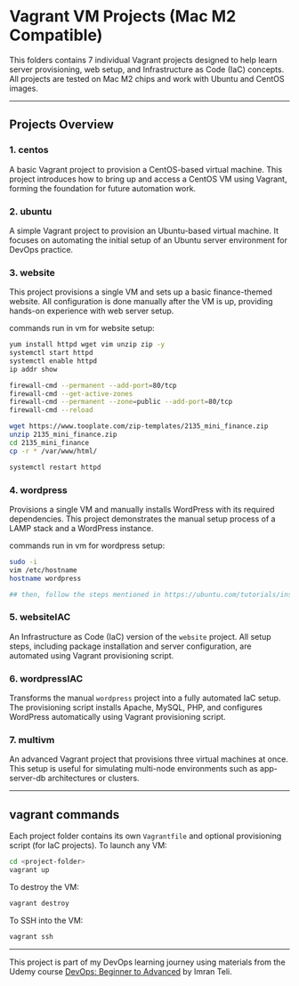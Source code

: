 # Vagrant VM Projects (Mac M2 Compatible)

This folders contains 7 individual Vagrant projects designed to help learn server provisioning, web setup, and Infrastructure as Code (IaC) concepts. All projects are tested on Mac M2 chips and work with Ubuntu and CentOS images.

---

## Projects Overview

### 1. centos
A basic Vagrant project to provision a CentOS-based virtual machine. This project introduces how to bring up and access a CentOS VM using Vagrant, forming the foundation for future automation work.

### 2. ubuntu
A simple Vagrant project to provision an Ubuntu-based virtual machine. It focuses on automating the initial setup of an Ubuntu server environment for DevOps practice.

### 3. website
This project provisions a single VM and sets up a basic finance-themed website. All configuration is done manually after the VM is up, providing hands-on experience with web server setup.

commands run in vm for website setup:
```bash
yum install httpd wget vim unzip zip -y
systemctl start httpd
systemctl enable httpd
ip addr show

firewall-cmd --permanent --add-port=80/tcp
firewall-cmd --get-active-zones
firewall-cmd --permanent --zone=public --add-port=80/tcp
firewall-cmd --reload

wget https://www.tooplate.com/zip-templates/2135_mini_finance.zip
unzip 2135_mini_finance.zip
cd 2135_mini_finance
cp -r * /var/www/html/

systemctl restart httpd
```

### 4. wordpress
Provisions a single VM and manually installs WordPress with its required dependencies. This project demonstrates the manual setup process of a LAMP stack and a WordPress instance.

commands run in vm for wordpress setup:
```bash
sudo -i 
vim /etc/hostname
hostname wordpress

## then, follow the steps mentioned in https://ubuntu.com/tutorials/install-and-configure-wordpress#1-overview
```

### 5. websiteIAC
An Infrastructure as Code (IaC) version of the `website` project. All setup steps, including package installation and server configuration, are automated using Vagrant provisioning script.

### 6. wordpressIAC
Transforms the manual `wordpress` project into a fully automated IaC setup. The provisioning script installs Apache, MySQL, PHP, and configures WordPress automatically using Vagrant provisioning script.

### 7. multivm
An advanced Vagrant project that provisions three virtual machines at once. This setup is useful for simulating multi-node environments such as app-server-db architectures or clusters.

---

## vagrant commands

Each project folder contains its own `Vagrantfile` and optional provisioning script (for IaC projects). To launch any VM:

```bash
cd <project-folder>
vagrant up
```

To destroy the VM:

```bash
vagrant destroy
```

To SSH into the VM:
```bash
vagrant ssh
```
---
This project is part of my DevOps learning journey using materials from the Udemy course [DevOps: Beginner to Advanced](https://www.udemy.com/course/decodingdevops/) by Imran Teli. 

